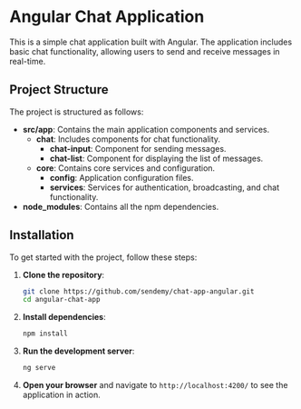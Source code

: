 
# Angular Chat Application

This is a simple chat application built with Angular. The application includes basic chat functionality, allowing users to send and receive messages in real-time.

## Project Structure

The project is structured as follows:

- **src/app**: Contains the main application components and services.
  - **chat**: Includes components for chat functionality.
    - **chat-input**: Component for sending messages.
    - **chat-list**: Component for displaying the list of messages.
  - **core**: Contains core services and configuration.
    - **config**: Application configuration files.
    - **services**: Services for authentication, broadcasting, and chat functionality.
- **node_modules**: Contains all the npm dependencies.

## Installation

To get started with the project, follow these steps:

1. **Clone the repository**:
   ```bash
   git clone https://github.com/sendemy/chat-app-angular.git
   cd angular-chat-app
   ```
2. **Install dependencies**:
    ```bash
   npm install
    ```
    
3.  **Run the development server**:
    ```bash
    ng serve
    ```
4. **Open your browser**  and navigate to  `http://localhost:4200/`  to see the application in action.

